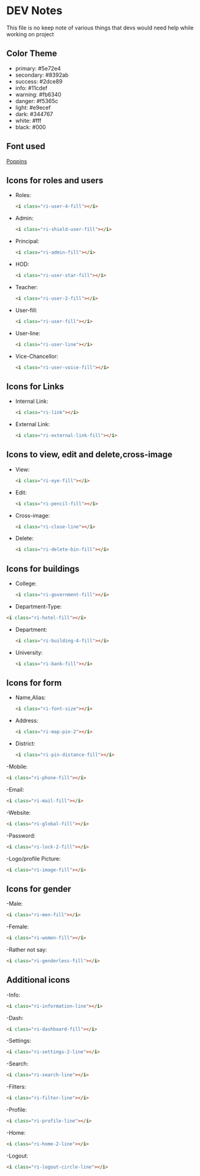 # DEV Notes

This file is no keep note of various things that devs would need help while working on project

## Color Theme

- primary: #5e72e4
- secondary: #8392ab
- success: #2dce89
- info: #11cdef
- warning: #fb6340
- danger: #f5365c
- light: #e9ecef
- dark: #344767
- white: #fff
- black: #000

## Font used

[Poppins](https://fonts.google.com/specimen/Poppins?query=poppins)

## Icons for roles and users

- Roles:

  ```html
  <i class="ri-user-4-fill"></i>
  ```

- Admin:

  ```html
  <i class="ri-shield-user-fill"></i>
  ```

- Principal:

  ```html
  <i class="ri-admin-fill"></i>
  ```

- HOD:

  ```html
  <i class="ri-user-star-fill"></i>
  ```

- Teacher:

  ```html
  <i class="ri-user-2-fill"></i>
  ```

- User-fill:

  ```html
  <i class="ri-user-fill"></i>
  ```

- User-line:

  ```html
  <i class="ri-user-line"></i>
  ```

- Vice-Chancellor:

  ```html
  <i class="ri-user-voice-fill"></i>
  ```

## Icons for Links

- Internal Link:

  ```html
  <i class="ri-link"></i>
  ```

- External Link:

  ```html
  <i class="ri-external-link-fill"></i>
  ```

## Icons to view, edit and delete,cross-image

- View:

  ```html
  <i class="ri-eye-fill"></i>
  ```

- Edit:

  ```html
  <i class="ri-pencil-fill"></i>
  ```

- Cross-image:

  ```html
  <i class="ri-close-line"></i>
  ```

- Delete:

  ```html
  <i class="ri-delete-bin-fill"></i>
  ```

## Icons for buildings

- College:

  ```html
  <i class="ri-government-fill"></i>
  ```

- Department-Type:

```html
<i class="ri-hotel-fill"></i>
```

- Department:

  ```html
  <i class="ri-building-4-fill"></i>
  ```

- University:

  ```html
  <i class="ri-bank-fill"></i>
  ```

## Icons for form

- Name,Alias:

  ```html
  <i class="ri-font-size"></i>
  ```

- Address:

  ```html
  <i class="ri-map-pin-2"></i>
  ```

- District:

  ```html
  <i class="ri-pin-distance-fill"></i>
  ```

-Mobile:

```html
<i class="ri-phone-fill"></i>
```

-Email:

```html
<i class="ri-mail-fill"></i>
```

-Website:

```html
<i class="ri-global-fill"></i>
```

-Password:

```html
<i class="ri-lock-2-fill"></i>
```

-Logo/profile Picture:

```html
<i class="ri-image-fill"></i>
```

## Icons for gender

-Male:

```html
<i class="ri-men-fill"></i>
```

-Female:

```html
<i class="ri-women-fill"></i>
```

-Rather not say:

```html
<i class="ri-genderless-fill"></i>
```

## Additional icons

-Info:

```html
<i class="ri-information-line"></i>
```

-Dash:

```html
<i class="ri-dashboard-fill"></i>
```

-Settings:

```html
<i class="ri-settings-2-line"></i>
```

-Search:

```html
<i class="ri-search-line"></i>
```

-Filters:

```html
<i class="ri-filter-line"></i>
```

-Profile:

```html
<i class="ri-profile-line"></i>
```

-Home:

```html
<i class="ri-home-2-line"></i>
```

-Logout:

```html
<i class="ri-logout-circle-line"></i>
```
